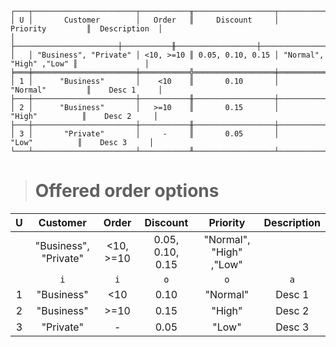 ```text
┌───┬───────────────────────┬───────────╥──────────────────┬─────────────────────────╥───────────────┐
│ U │       Customer        │   Order   ║     Discount     │        Priority         ║  Description  │
│   ├───────────────────────┼───────────╫──────────────────┼─────────────────────────╫───────────────┤
│   │ "Business", "Private" │ <10, >=10 ║ 0.05, 0.10, 0.15 │ "Normal", "High" ,"Low" ║               │
╞═══╪═══════════════════════╪═══════════╬══════════════════╪═════════════════════════╬═══════════════╡
│ 1 │      "Business"       │    <10    ║       0.10       │        "Normal"         ║    Desc 1     │
├───┼───────────────────────┼───────────╫──────────────────┼─────────────────────────╫───────────────┤
│ 2 │      "Business"       │   >=10    ║       0.15       │         "High"          ║    Desc 2     │
├───┼───────────────────────┼───────────╫──────────────────┼─────────────────────────╫───────────────┤
│ 3 │       "Private"       │     -     ║       0.05       │          "Low"          ║    Desc 3     │
└───┴───────────────────────┴───────────╨──────────────────┴─────────────────────────╨───────────────┘
```

> # Offered order options

| U |       Customer        |   Order   |     Discount     |        Priority         | Description |
|:-:|:---------------------:|:---------:|:----------------:|:-----------------------:|:-----------:|
|   | "Business", "Private" | <10, >=10 | 0.05, 0.10, 0.15 | "Normal", "High" ,"Low" |             |
|   |          `i`          |    `i`    |       `o`        |           `o`           |     `a`     |
| 1 |      "Business"       |    <10    |       0.10       |        "Normal"         |   Desc 1    |
| 2 |      "Business"       |   >=10    |       0.15       |         "High"          |   Desc 2    |
| 3 |       "Private"       |     -     |       0.05       |          "Low"          |   Desc 3    |
